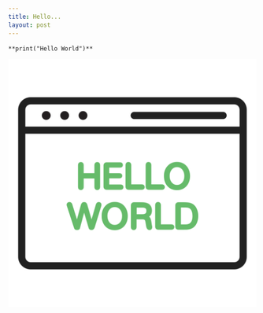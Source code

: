 ```yaml
---
title: Hello...
layout: post
---
```


```
**print("Hello World")**
```

![My Image](/assets/img/hello.png)

